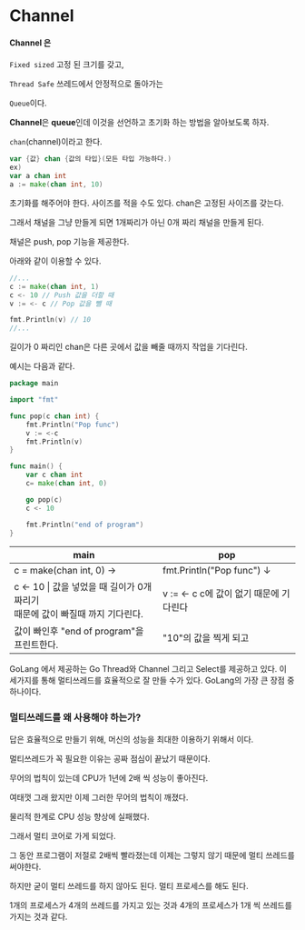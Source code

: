 # Channel

#### Channel 은

`Fixed sized` 고정 된 크기를 갖고,

`Thread Safe` 쓰레드에서 안정적으로 돌아가는

`Queue`이다.

**Channel**은 **queue**인데 이것을 선언하고 초기화 하는 방법을 알아보도록 하자.

`chan`(channel)이라고 한다.

```go
var {값} chan {값의 타입}(모든 타입 가능하다.)
ex)
var a chan int
a := make(chan int, 10)
```

초기화를 해주어야 한다. 사이즈를 적을 수도 있다. chan은 고정된 사이즈를 갖는다.

그래서 채널을 그냥 만들게 되면 1개짜리가 아닌 0개 짜리 채널을 만들게 된다.

채널은 push, pop 기능을 제공한다.

아래와 같이 이용할 수 있다.

```go
//...
c := make(chan int, 1)
c <- 10 // Push 값을 더할 때
v := <- c // Pop 값을 뺄 때

fmt.Println(v) // 10
//...
```

길이가 0 짜리인 chan은 다른 곳에서 값을 빼줄 때까지 작업을 기다린다.

예시는 다음과 같다.

``` go
package main

import "fmt"

func pop(c chan int) {
	fmt.Println("Pop func")
	v := <-c
	fmt.Println(v)
}

func main() {
	var c chan int
	c= make(chan int, 0)

	go pop(c)
	c <- 10

	fmt.Println("end of program")
}
```

| main                                                         | pop                                        |
| ------------------------------------------------------------ | ------------------------------------------ |
| c = make(chan int, 0)    →                                   | fmt.Println("Pop func")  ↓                 |
| c <- 10 \| 값을 넣었을 때 길이가 0개 짜리기<br />때문에 값이 빠질때 까지 기다린다. | v := <- c    c에 값이 없기 때문에 기다린다 |
| 값이 빠인후 "end of program"을 프린트한다.                   | "10"의 값을 찍게 되고                      |



GoLang 에서 제공하는  Go Thread와 Channel 그리고 Select를 제공하고 있다. 이 세가지를 통해 멀티쓰레드를 효율적으로 잘 만들 수가 있다. GoLang의 가장 큰 장점 중 하나이다.



### 멀티쓰레드를 왜 사용해야 하는가?

답은 효율적으로 만들기 위해, 머신의 성능을 최대한 이용하기 위해서 이다.

멀티쓰레드가 꼭 필요한 이유는 공짜 점심이 끝났기 때문이다.

무어의 법칙이 있는데 CPU가 1년에 2배 씩 성능이 좋아진다. 

여태껏 그래 왔지만 이제 그러한 무어의 법칙이 깨졌다.

물리적 한계로 CPU 성능 향상에 실패했다.

그래서 멀티 코어로 가게 되었다. 

그 동안 프로그램이 저절로 2배씩 빨라졌는데 이제는 그렇지 않기 때문에 멀티 쓰레드를 써야한다.

하지만 굳이 멀티 쓰레드를 하지 않아도 된다. 멀티 프로세스를 해도 된다.

1개의 프로세스가 4개의 쓰레드를 가지고 있는 것과 4개의 프로세스가 1개 씩 쓰레드를 가지는 것과 같다.

